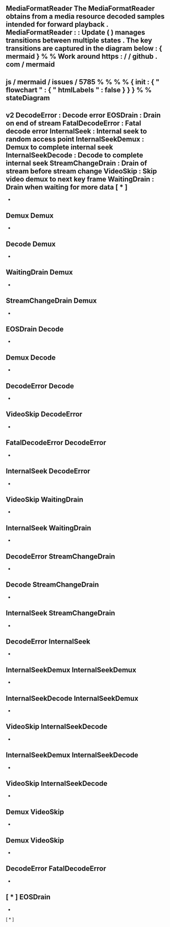 #
MediaFormatReader
The
MediaFormatReader
obtains
from
a
media
resource
decoded
samples
intended
for
forward
playback
.
MediaFormatReader
:
:
Update
(
)
manages
transitions
between
multiple
states
.
The
key
transitions
are
captured
in
the
diagram
below
:
{
mermaid
}
%
%
Work
around
https
:
/
/
github
.
com
/
mermaid
-
js
/
mermaid
/
issues
/
5785
%
%
%
%
{
init
:
{
"
flowchart
"
:
{
"
htmlLabels
"
:
false
}
}
}
%
%
stateDiagram
-
v2
DecodeError
:
Decode
error
EOSDrain
:
Drain
on
end
of
stream
FatalDecodeError
:
Fatal
decode
error
InternalSeek
:
Internal
seek
to
random
access
point
InternalSeekDemux
:
Demux
to
complete
internal
seek
InternalSeekDecode
:
Decode
to
complete
internal
seek
StreamChangeDrain
:
Drain
of
stream
before
stream
change
VideoSkip
:
Skip
video
demux
to
next
key
frame
WaitingDrain
:
Drain
when
waiting
for
more
data
[
*
]
-
-
>
Demux
Demux
-
-
>
Decode
Demux
-
-
>
WaitingDrain
Demux
-
-
>
StreamChangeDrain
Demux
-
-
>
EOSDrain
Decode
-
-
>
Demux
Decode
-
-
>
DecodeError
Decode
-
-
>
VideoSkip
DecodeError
-
-
>
FatalDecodeError
DecodeError
-
-
>
InternalSeek
DecodeError
-
-
>
VideoSkip
WaitingDrain
-
-
>
InternalSeek
WaitingDrain
-
-
>
DecodeError
StreamChangeDrain
-
-
>
Decode
StreamChangeDrain
-
-
>
InternalSeek
StreamChangeDrain
-
-
>
DecodeError
InternalSeek
-
-
>
InternalSeekDemux
InternalSeekDemux
-
-
>
InternalSeekDecode
InternalSeekDemux
-
-
>
VideoSkip
InternalSeekDecode
-
-
>
InternalSeekDemux
InternalSeekDecode
-
-
>
VideoSkip
InternalSeekDecode
-
-
>
Demux
VideoSkip
-
-
>
Demux
VideoSkip
-
-
>
DecodeError
FatalDecodeError
-
-
>
[
*
]
EOSDrain
-
-
>
[
*
]
